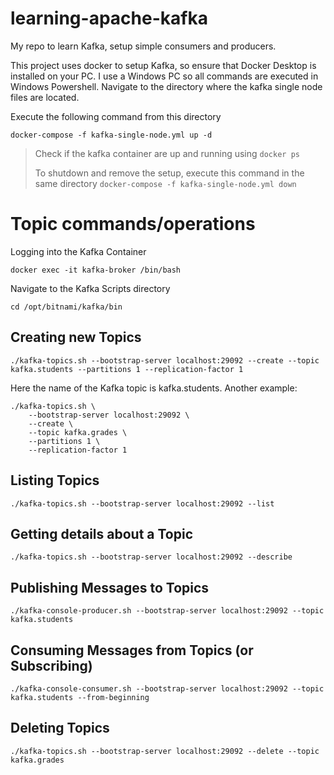 # learning-apache-kafka
My repo to learn Kafka, setup simple consumers and producers.

This project uses docker to setup Kafka, so ensure that Docker Desktop is installed on your PC. I use a Windows PC so all commands are executed in Windows Powershell. Navigate to the directory where the kafka single node files are located.

Execute the following command from this directory
```
docker-compose -f kafka-single-node.yml up -d
```

> Check if the kafka container are up and running using `docker ps`
> 
> To shutdown and remove the setup, execute this command in the same directory `docker-compose -f kafka-single-node.yml down`

# Topic commands/operations

Logging into the Kafka Container
```
docker exec -it kafka-broker /bin/bash
```
Navigate to the Kafka Scripts directory
```
cd /opt/bitnami/kafka/bin
```

## Creating new Topics
```
./kafka-topics.sh --bootstrap-server localhost:29092 --create --topic kafka.students --partitions 1 --replication-factor 1
```
Here the name of the Kafka topic is kafka.students. Another example:

```
./kafka-topics.sh \
    --bootstrap-server localhost:29092 \
    --create \
    --topic kafka.grades \
    --partitions 1 \
    --replication-factor 1
```

## Listing Topics

```
./kafka-topics.sh --bootstrap-server localhost:29092 --list
```

## Getting details about a Topic

```
./kafka-topics.sh --bootstrap-server localhost:29092 --describe
```

## Publishing Messages to Topics

```
./kafka-console-producer.sh --bootstrap-server localhost:29092 --topic kafka.students
```

## Consuming Messages from Topics (or Subscribing)

```
./kafka-console-consumer.sh --bootstrap-server localhost:29092 --topic kafka.students --from-beginning
```

## Deleting Topics

```
./kafka-topics.sh --bootstrap-server localhost:29092 --delete --topic kafka.grades
```



